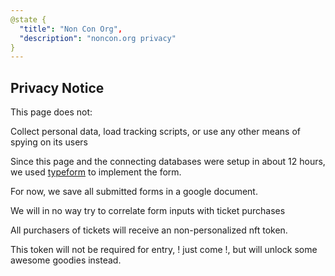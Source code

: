 ```yaml
---
@state {
  "title": "Non Con Org",
  "description": "noncon.org privacy"
}
---
```


<Hero state></Hero>

<div>

## Privacy Notice

This page does not:

Collect personal data, load tracking scripts,
or use any other means of spying on its users

Since this page and the connecting databases were setup in about 12 hours,
we used
[typeform](https://www.typeform.com/)
to implement the form.

For now, we save all submitted forms in a google document.

We will in no way try to correlate form inputs with ticket purchases

All purchasers of tickets will receive an non-personalized nft token.

This token will not be required for entry, ! just come !,
but will unlock some awesome goodies instead.

</div>

